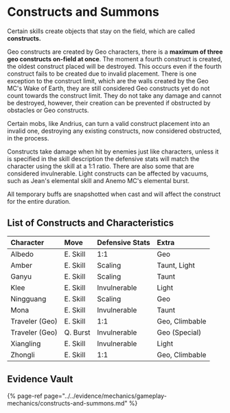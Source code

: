# Constructs and Summons

Certain skills create objects that stay on the field, which are called **constructs.**

Geo constructs are created by Geo characters, there is a **maximum of three geo constructs on-field at once**. The moment a fourth construct is created, the oldest construct placed will be destroyed. This occurs even if the fourth construct fails to be created due to invalid placement. There is one exception to the construct limit, which are the walls created by the Geo MC's Wake of Earth, they are still considered Geo constructs yet do not count towards the construct limit. They do not take any damage and cannot be destroyed, however, their creation can be prevented if obstructed by obstacles or Geo constructs.

Certain mobs, like Andrius, can turn a valid construct placement into an invalid one, destroying any existing constructs, now considered obstructed, in the process.

Constructs take damage when hit by enemies just like characters, unless it is specified in the skill description the defensive stats will match the character using the skill at a 1:1 ratio. There are also some that are considered invulnerable. Light constructs can be affected by vacuums, such as Jean's elemental skill and Anemo MC's elemental burst.

All temporary buffs are snapshotted when cast and will affect the construct for the entire duration.

## List of Constructs and Characteristics

| Character | Move | Defensive Stats | Extra |
| :--- | :--- | :--- | :--- |
| Albedo | E. Skill | 1:1 | Geo |
| Amber | E. Skill | Scaling | Taunt, Light |
| Ganyu | E. Skill | Scaling | Taunt |
| Klee | E. Skill | Invulnerable | Light |
| Ningguang | E. Skill | Scaling | Geo |
| Mona | E. Skill | Invulnerable | Taunt |
| Traveler \(Geo\) | E. Skill | 1:1 | Geo, Climbable |
| Traveler \(Geo\) | Q. Burst | Invulnerable | Geo \(Special\) |
| Xiangling | E. Skill | Invulnerable | Light |
| Zhongli | E. Skill | 1:1 | Geo, Climbable |

## Evidence Vault

{% page-ref page="../../evidence/mechanics/gameplay-mechanics/constructs-and-summons.md" %}


